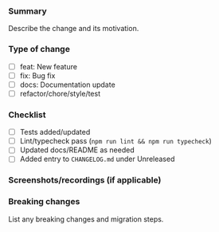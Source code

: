 ### Summary

Describe the change and its motivation.

### Type of change

- [ ] feat: New feature
- [ ] fix: Bug fix
- [ ] docs: Documentation update
- [ ] refactor/chore/style/test

### Checklist

- [ ] Tests added/updated
- [ ] Lint/typecheck pass (`npm run lint && npm run typecheck`)
- [ ] Updated docs/README as needed
- [ ] Added entry to `CHANGELOG.md` under Unreleased

### Screenshots/recordings (if applicable)

### Breaking changes

List any breaking changes and migration steps.

